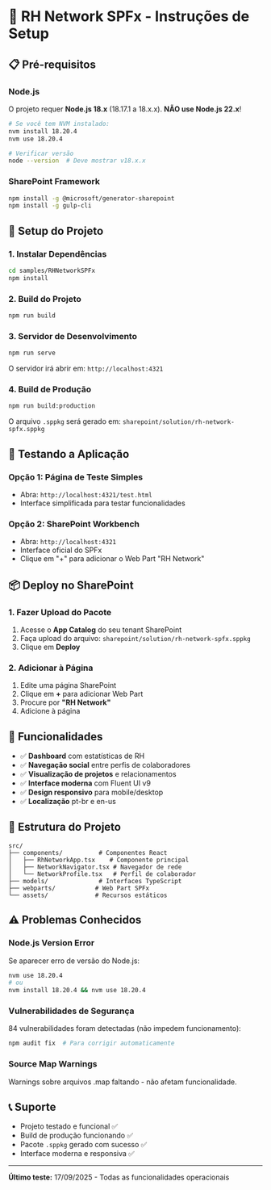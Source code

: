 # 🚀 RH Network SPFx - Instruções de Setup

## 📋 Pré-requisitos

### Node.js
O projeto requer **Node.js 18.x** (18.17.1 a 18.x.x). **NÃO use Node.js 22.x**!

```bash
# Se você tem NVM instalado:
nvm install 18.20.4
nvm use 18.20.4

# Verificar versão
node --version  # Deve mostrar v18.x.x
```

### SharePoint Framework
```bash
npm install -g @microsoft/generator-sharepoint
npm install -g gulp-cli
```

## 🔧 Setup do Projeto

### 1. Instalar Dependências
```bash
cd samples/RHNetworkSPFx
npm install
```

### 2. Build do Projeto
```bash
npm run build
```

### 3. Servidor de Desenvolvimento
```bash
npm run serve
```

O servidor irá abrir em: `http://localhost:4321`

### 4. Build de Produção
```bash
npm run build:production
```

O arquivo `.sppkg` será gerado em: `sharepoint/solution/rh-network-spfx.sppkg`

## 🧪 Testando a Aplicação

### Opção 1: Página de Teste Simples
- Abra: `http://localhost:4321/test.html`
- Interface simplificada para testar funcionalidades

### Opção 2: SharePoint Workbench
- Abra: `http://localhost:4321`
- Interface oficial do SPFx
- Clique em "+" para adicionar o Web Part "RH Network"

## 📦 Deploy no SharePoint

### 1. Fazer Upload do Pacote
1. Acesse o **App Catalog** do seu tenant SharePoint
2. Faça upload do arquivo: `sharepoint/solution/rh-network-spfx.sppkg`
3. Clique em **Deploy**

### 2. Adicionar à Página
1. Edite uma página SharePoint
2. Clique em **+** para adicionar Web Part
3. Procure por **"RH Network"**
4. Adicione à página

## 🎯 Funcionalidades

- ✅ **Dashboard** com estatísticas de RH
- ✅ **Navegação social** entre perfis de colaboradores
- ✅ **Visualização de projetos** e relacionamentos
- ✅ **Interface moderna** com Fluent UI v9
- ✅ **Design responsivo** para mobile/desktop
- ✅ **Localização** pt-br e en-us

## 🔧 Estrutura do Projeto

```
src/
├── components/          # Componentes React
│   ├── RhNetworkApp.tsx    # Componente principal
│   ├── NetworkNavigator.tsx # Navegador de rede
│   └── NetworkProfile.tsx   # Perfil de colaborador
├── models/              # Interfaces TypeScript
├── webparts/           # Web Part SPFx
└── assets/             # Recursos estáticos
```

## ⚠️ Problemas Conhecidos

### Node.js Version Error
Se aparecer erro de versão do Node.js:
```bash
nvm use 18.20.4
# ou
nvm install 18.20.4 && nvm use 18.20.4
```

### Vulnerabilidades de Segurança
84 vulnerabilidades foram detectadas (não impedem funcionamento):
```bash
npm audit fix  # Para corrigir automaticamente
```

### Source Map Warnings
Warnings sobre arquivos .map faltando - não afetam funcionalidade.

## 📞 Suporte

- Projeto testado e funcional ✅
- Build de produção funcionando ✅
- Pacote `.sppkg` gerado com sucesso ✅
- Interface moderna e responsiva ✅

---

**Último teste:** 17/09/2025 - Todas as funcionalidades operacionais